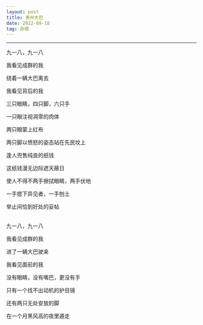 ```yaml
---
layout: post
title: 贵州大巴
date: 2022-09-18
tag: 杂感
---
```


---


九一八，九一八  

我看见成群的我  

绕着一辆大巴离去  

我看见背后的我  

三只眼睛，四只脚，六只手  

一只眼注视凋零的肉体  

两只眼蒙上红布  

两只脚以愤怒的姿态站在先民坟上  

逢人兜售纯良的纸钱  

这纸钱漫无边际遮天蔽日  

使人不得不两手擦拭眼睛，两手伏地  

一手摁下异见者，一手刨土  

举止间恰到好处的妥帖  
<br>

九一八，九一八  

我看见成群的我  

进了一辆大巴驶来  

我看见面前的我  

没有眼睛，没有嘴巴，更没有手  

只有一个找不出动机的护目镜  

还有两只无处安放的脚  

在一个月黑风高的夜里遁走  



<br>
<br>

